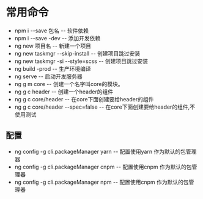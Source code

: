 # 常用命令

* npm i --save 包名   --  软件依赖
* npm i --save -dev   --   添加开发依赖
* ng new 项目名    -- 新建一个项目
* ng new taskmgr --skip-install     -- 创建项目跳过安装
* ng new taskmgr -si --style=scss   -- 创建项目跳过安装
* ng build -prod  --  生产环境编译
* ng serve  -- 启动开发服务器
* ng g m core  -- 创建一个名字叫core的模块。
* ng g c header -- 创建一个header的组件
* ng g c core/header -- 在core下面创建要给header的组件
* ng g c core/header --spec=false -- 在core下面创建要给header的组件,不使用测试


## 配置

* ng config -g cli.packageManager yarn  -- 配置使用yarn 作为默认的包管理器
* ng config -g cli.packageManager cnpm   -- 配置使用cnpm 作为默认的包管理器
* ng config -g cli.packageManager npm   -- 配置使用cnpm 作为默认的包管理器


